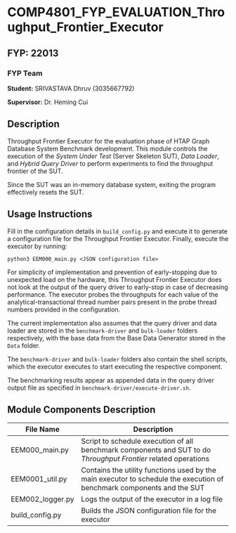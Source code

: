 # COMP4801_FYP_EVALUATION_Throughput_Frontier_Executor

## FYP: 22013

### FYP Team

**Student:** SRIVASTAVA Dhruv (3035667792)

**Supervisor:** Dr. Heming Cui

## Description

Throughput Frontier Executor for the evaluation phase of HTAP Graph Database
System Benchmark development. This module controls the execution of the *System Under Test* (Server Skeleton SUT), *Data Loader*, and *Hybrid Query Driver* to perform experiments
to find the throughput frontier of the SUT.

Since the SUT was an in-memory database system, exiting the program
effectively resets the SUT.

## Usage Instructions

Fill in the configuration details in ```build_config.py``` and execute it to
generate a configuration file for the Throughput Frontier Executor. Finally,
execute the executor by running:

```python3 EEM000_main.py <JSON configuration file>```

For simplicity of implementation and prevention of early-stopping due to unexpected
load on the hardware, this Throughput Frontier Executor does not look at the output
of the query driver to early-stop in case of decreasing performance. The executor
probes the throughputs for each value of the analytical-transactional thread number
pairs present in the probe thread numbers provided in the configuration.

The current implementation also assumes that the query driver and data loader
are stored in the ```benchmark-driver``` and ```bulk-loader``` folders respectively,
with the base data from the Base Data Generator stored in the ```Data``` folder.

The ```benchmark-driver``` and ```bulk-loader``` folders also contain the shell
scripts, which the executor executes to start executing the respective component.

The benchmarking results appear as appended data in the query driver output file as
specified in ```benchmark-driver/execute-driver.sh```.

## Module Components Description

| File Name | Description |
|-----------|-------------|
|EEM000_main.py|Script to schedule execution of all benchmark components and SUT to do *Throughput Frontier* related operations|
|EEM0001_util.py|Contains the utility functions used by the main executor to schedule the execution of benchmark components and the SUT|
|EEM002_logger.py|Logs the output of the executor in a log file|
|build_config.py|Builds the JSON configuration file for the executor|
